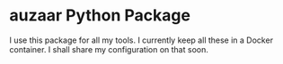 # auzaar Python Package

I use this package for all my tools. I currently keep all these in a Docker
container. I shall share my configuration on that soon.
